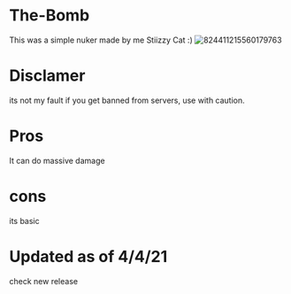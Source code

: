# The-Bomb
This was a simple nuker made by me Stiizzy Cat :)
![824411215560179763](https://user-images.githubusercontent.com/75148429/114775751-845df400-9d26-11eb-86ec-2423522bee13.png)

# Disclamer
its not my fault if you get banned from servers, use with caution. 

# Pros
It can do massive damage

# cons
its basic


# Updated as of 4/4/21
check new release 
